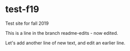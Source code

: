 # test-f19
Test site for fall 2019

This is a line in the branch readme-edits - now edited.

Let's add another line of new text, and edit an earlier line.
